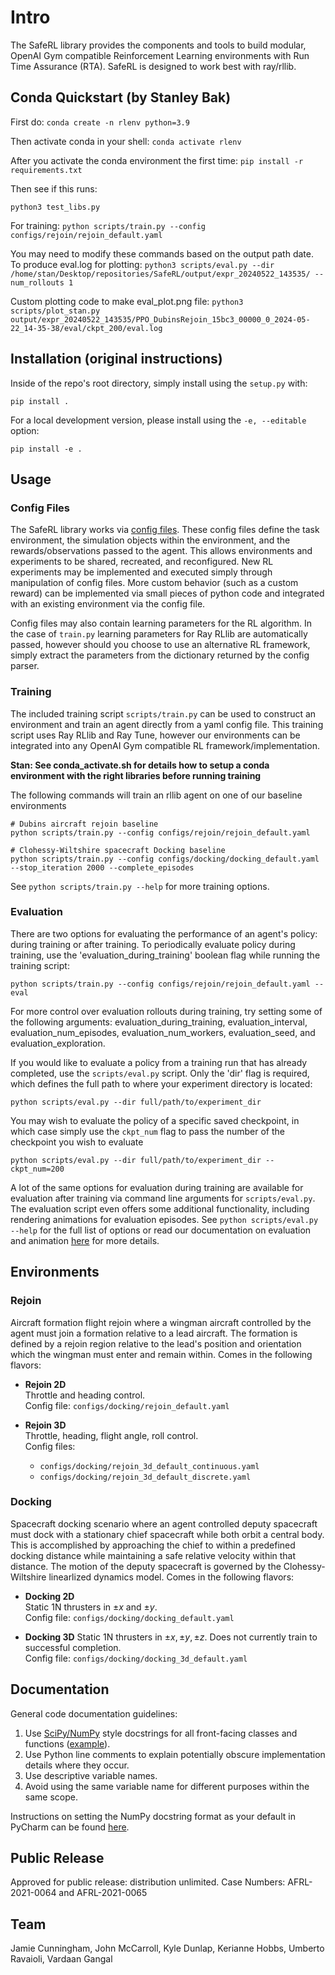 # Intro
The SafeRL library provides the components and tools to build modular, OpenAI Gym compatible Reinforcement Learning environments with Run Time Assurance (RTA). SafeRL is designed to work best with ray/rllib.

## Conda Quickstart (by Stanley Bak)

First do:
`conda create -n rlenv python=3.9`

Then activate conda in your shell:
`conda activate rlenv`

After you activate the conda environment the first time:
`pip install -r requirements.txt`

Then see if this runs:

`python3 test_libs.py`

For training:
`python scripts/train.py --config configs/rejoin/rejoin_default.yaml`

You may need to modify these commands based on the output path date. To produce eval.log for plotting:
`python3 scripts/eval.py --dir /home/stan/Desktop/repositories/SafeRL/output/expr_20240522_143535/ --num_rollouts 1`


Custom plotting code to make eval_plot.png file:
`python3 scripts/plot_stan.py output/expr_20240522_143535/PPO_DubinsRejoin_15bc3_00000_0_2024-05-22_14-35-38/eval/ckpt_200/eval.log`
 

## Installation (original instructions)
Inside of the repo's root directory, simply install using the `setup.py` with:
```shell
pip install .
```

For a local development version, please install using the `-e, --editable` option:
```shell
pip install -e .
```

## Usage

### Config Files
The SafeRL library works via [config files](docs/config_docs.md). These config files define the task environment, the simulation objects within the environment, and the rewards/observations passed to the agent. This allows environments and experiments to be shared, recreated, and reconfigured. New RL experiments may be implemented and executed simply through manipulation of config files. More custom behavior (such as a custom reward) can be implemented via small pieces of python code and integrated with an existing environment via the config file.

Config files may also contain learning parameters for the RL algorithm. In the case of `train.py` learning parameters for Ray RLlib are automatically passed, however should you choose to use an alternative RL framework, simply extract the parameters from the dictionary returned by the config parser.

### Training
The included training script `scripts/train.py` can be used to construct an environment and train an agent directly from a yaml config file. This training script uses Ray RLlib and Ray Tune, however our environments can be integrated into any OpenAI Gym compatible RL framework/implementation.

**Stan: See conda_activate.sh for details how to setup a conda environment with the right libraries before running training**

The following commands will train an rllib agent on one of our baseline environments
```shell
# Dubins aircraft rejoin baseline
python scripts/train.py --config configs/rejoin/rejoin_default.yaml

# Clohessy-Wiltshire spacecraft Docking baseline
python scripts/train.py --config configs/docking/docking_default.yaml --stop_iteration 2000 --complete_episodes
```

See ```python scripts/train.py --help``` for more training options.

### Evaluation
There are two options for evaluating the performance of an agent's policy: during training or after training.
To periodically evaluate policy during training, use the 'evaluation_during_training' boolean flag while running the 
training script:
```shell
python scripts/train.py --config configs/rejoin/rejoin_default.yaml --eval
```
For more control over evaluation rollouts during training, try setting some of the following arguments: 
evaluation_during_training, evaluation_interval, evaluation_num_episodes, evaluation_num_workers, evaluation_seed, and 
evaluation_exploration.

If you would like to evaluate a policy from a training run that has already completed, use the `scripts/eval.py` script.
Only the 'dir' flag is required, which defines the full path to where your experiment directory is located:
```shell
python scripts/eval.py --dir full/path/to/experiment_dir
```
You may wish to evaluate the policy of a specific saved checkpoint, in which case simply use the `ckpt_num` flag to pass 
the number of the checkpoint you wish to evaluate
```shell
python scripts/eval.py --dir full/path/to/experiment_dir --ckpt_num=200
```

A lot of the same options for evaluation during training are available for evaluation after training via command line 
arguments for `scripts/eval.py`. The evaluation script even offers some additional functionality, including rendering
animations for evaluation episodes. See ```python scripts/eval.py --help``` for the full list of options or read our 
documentation on evaluation and animation [here](docs/animation/evaluation_and_animation.md) for more details.




## Environments

### Rejoin
Aircraft formation flight rejoin where a wingman aircraft controlled by the agent must join a formation relative to a lead aircraft. The formation is defined by a rejoin region relative to the lead's position and orientation which the wingman must enter and remain within. Comes in the following flavors:

-  **Rejoin 2D**  
Throttle and heading control.  
Config file: `configs/docking/rejoin_default.yaml`  

-  **Rejoin 3D**  
Throttle, heading, flight angle, roll control.  
Config files: 
    - `configs/docking/rejoin_3d_default_continuous.yaml`  
    - `configs/docking/rejoin_3d_default_discrete.yaml`

### Docking
Spacecraft docking scenario where an agent controlled deputy spacecraft must dock with a stationary chief spacecraft while both orbit a central body. This is accomplished by approaching the chief to within a predefined docking distance while maintaining a safe relative velocity within that distance. The motion of the deputy spacecraft is governed by the Clohessy-Wiltshire linearlized dynamics model. Comes in the following flavors:

-  **Docking 2D**  
Static 1N thrusters in $`\pm x`$ and  $`\pm y`$.  
Config file: `configs/docking/docking_default.yaml`  

-  **Docking 3D**
Static 1N thrusters in $`\pm x, \pm y, \pm z`$. 
Does not currently train to successful completion.  
Config file: `configs/docking/docking_3d_default.yaml`  

## Documentation

General code documentation guidelines:
1. Use [SciPy/NumPy](https://numpydoc.readthedocs.io/en/latest/format.html) style docstrings for all front-facing classes and functions ([example](https://sphinxcontrib-napoleon.readthedocs.io/en/latest/example_numpy.html)).
2. Use Python line comments to explain potentially obscure implementation details where they occur.
3. Use descriptive variable names.
4. Avoid using the same variable name for different purposes within the same scope.

Instructions on setting the NumPy docstring format as your default in PyCharm can be found [here](https://www.jetbrains.com/help/pycharm/settings-tools-python-integrated-tools.html).

## Public Release
Approved for public release: distribution unlimited. Case Numbers: AFRL-2021-0064 and AFRL-2021-0065

## Team
Jamie Cunningham,
John McCarroll,
Kyle Dunlap,
Kerianne Hobbs,
Umberto Ravaioli,
Vardaan Gangal
